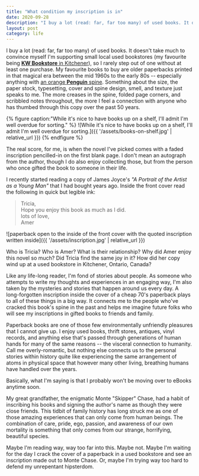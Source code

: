 ```yaml
---
title: "What condition my inscription is in"
date: 2020-09-28
description: "I buy a lot (read: far, far too many) of used books. It doesn't take much to convince myself I'm supporting small local used bookstores."
layout: post
category: life
---
```


I buy a lot (read: far, far too many) of used books. It doesn't take much to convince myself I'm supporting small local used bookstores (my favourite being [**KW Bookstore** in Kitchener](https://www.facebook.com/kwbookstore/)), so I rarely step out of one without at least one purchase. My favourite books to buy are older paperbacks printed in that magical era between the mid 1960s to the early 80s -- especially anything with [an orange **Penguin** spine](https://www.penguinrandomhouse.ca/series/PNG/penguin-orange-collection). Something about the size, the paper stock, typesetting, cover and spine design, smell, and texture just speaks to me. The more creases in the spine, folded page corners, and scribbled notes throughout, the more I feel a connection with anyone who has thumbed through this copy over the past 50 years.  

{% figure caption:"While it's nice to have books up on a shelf, I'll admit I'm well overdue for sorting." %}
  ![While it's nice to have books up on a shelf, I'll admit I'm well overdue for sorting.]({{ '/assets/books-on-shelf.jpg' | relative_url }})
{% endfigure %}

The real score, for me, is when the novel I've picked comes with a faded inscription pencilled-in on the first blank page. I don't mean an autograph from the author, though I do also enjoy collecting those, but from the person who once gifted the book to someone in their life. 

I recently started reading a copy of James Joyce's _"A Portrait of the Artist as a Young Man"_ that I had bought years ago. Inside the front cover read the following in quick but legible ink:

> Tricia, <br />
> Hope you enjoy this book as much as I did. <br />
> lots of love, <br />
> Amer

![paperback open to the inside of the front cover with the quoted inscription written inside]({{ '/assets/inscription.jpg' | relative_url }})

Who is Tricia? Who is Amer? What is their relationship? Why did Amer enjoy this novel so much? Did Tricia find the same joy in it? How did her copy wind up at a used bookstore in Kitchener, Ontario, Canada?

Like any life-long reader, I'm fond of stories about people. As someone who attempts to write my thoughts and experiences in an engaging way, I'm also taken by the mysteries and stories that happen around us every day. A long-forgotten inscription inside the cover of a cheap 70's paperback plays to all of these things in a big way. It connects me to the people who've cracked this book's spine in the past and helps me imagine future folks who will see my inscriptions in gifted books to friends and family. 

Paperback books are one of those few environmentally unfriendly pleasures that I cannot give up. I enjoy used books, thrift stores, antiques, vinyl records, and anything else that's passed through generations of human hands for many of the same reasons -- the visceral connection to humanity. Call me overly-romantic, but nothing else connects us to the personal stories within history quite like experiencing the same arrangement of atoms in physical space that however many other living, breathing humans have handled over the years. 

Basically, what I'm saying is that I probably won't be moving over to eBooks anytime soon.

My great grandfather, the enigmatic Monte "Skipper" Chase, had a habit of inscribing his books and signing the author's name as though they were close friends. This tidbit of family history has long struck me as one of those amazing experiences that can only come from human beings. The combination of care, pride, ego, passion, and awareness of our own mortality is something that only comes from our strange, horrifying, beautiful species. 

Maybe I'm reading way, way too far into this. Maybe not. Maybe I'm waiting for the day I crack the cover of a paperback in a used bookstore and see an inscription made out to Monte Chase. Or, maybe I'm trying way too hard to defend my unrepentant hipsterdom.
